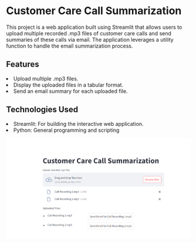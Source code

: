 # Customer Care Call Summarization
This project is a web application built using Streamlit that allows users to upload multiple recorded .mp3 files of customer care calls and send summaries of these calls via email. The application leverages a utility function to handle the email summarization process.

## Features
<li>Upload multiple .mp3 files.</li>
<li>Display the uploaded files in a tabular format.</li>
<li>Send an email summary for each uploaded file.</li>

## Technologies Used
<li>Streamlit: For building the interactive web application.</li>
<li>Python: General programming and scripting</li>

![alt text](image.png)